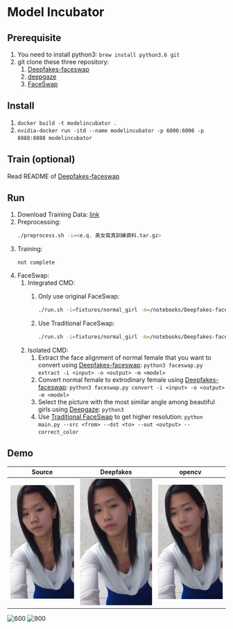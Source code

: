 # Model Incubator

## Prerequisite

1. You need to install python3: `brew install python3.6 git`
2. git clone these three repository: 
	1. [Deepfakes-faceswap](https://github.com/ModelIncubator/Deepfakes-faceswap)
	2. [deepgaze](https://github.com/ModelIncubator/deepgaze)
	3. [FaceSwap](https://github.com/ModelIncubator/FaceSwap)

## Install

1. `docker build -t modelincubator .`
2. `nvidia-docker run -itd --name modelincubator -p 6006:6006 -p 8888:8888 modelincubator`

## Train (optional)

Read README of [Deepfakes-faceswap](https://github.com/ModelIncubator/Deepfakes-faceswap)

## Run

1. Download Training Data: [link](https://drive.google.com/open?id=1aTbHp0wqmNEfAUO5dN8aYrYfXTBP3AvM)
2. Preprocessing:
	```bash
	./preprocess.sh -i=<e.q. 美女寫真訓練資料.tar.gz>
	```
3. Training:
	```
	not complete
	```
4. FaceSwap:
	1. Integrated CMD:
		1. Only use original FaceSwap:
			
			```bash
			./run.sh -i=fixtures/normal_girl -m=/notebooks/Deepfakes-faceswap/model -tra=false
			```
		2. Use Traditional FaceSwap:

			```bash
			./run.sh -i=fixtures/normal_girl -m=/notebooks/Deepfakes-faceswap/model -tra=true -hp=金惠美./run.sh -i=fixtures/normal_girl -m=/srv/model -tra=true -hp=嚴智恩 -ex=false
			```
	2. Isolated CMD:
		1. Extract the face alignment of normal female that you want to convert using [Deepfakes-faceswap](https://github.com/ModelIncubator/Deepfakes-faceswap): `python3 faceswap.py extract -i <input> -o <output> -m <model>`
		2. Convert normal female to extrodinary female using [Deepfakes-faceswap](https://github.com/ModelIncubator/Deepfakes-faceswap): `python3 faceswap.py convert -i <input> -o <output> -m <model>`
		3. Select the picture with the most similar angle among beautiful girls using [Deepgaze](https://github.com/ModelIncubator/deepgaze): `python3 `
		4. Use [Traditional FaceSwap](https://github.com/ModelIncubator/FaceSwap) to get higher resolution: `python main.py --src <from> --dst <to> --out <output> --correct_color`

## Demo

| Source | Deepfakes | opencv |
| --- | --- | --- |
|![](fixtures/normal_girl/5.jpg) | ![](docs/deepfake.jpg) | ![](docs/opencv.jpg) |

![600](600.jpg)
![900](900.jpg)